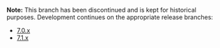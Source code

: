 **Note:** This branch has been discontinued and is kept for historical purposes. Development continues on the appropriate release branches:

* [7.0.x](https://github.com/scalaz/scalaz/tree/series/7.0.x)
* [7.1.x](https://github.com/scalaz/scalaz/tree/series/7.1.x)
